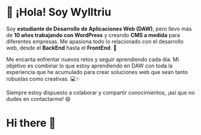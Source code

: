# 👋 ¡Hola! Soy Wylltriu

Soy **estudiante de Desarrollo de Aplicaciones Web (DAW)**, pero llevo más de **10 años trabajando con WordPress** y creando **CMS a medida** para diferentes empresas. Me apasiona todo lo relacionado con el desarrollo web, desde el **BackEnd** hasta el **FrontEnd**. 🚀

Me encanta enfrentar nuevos retos y seguir aprendiendo cada día. Mi objetivo es combinar lo que estoy aprendiendo en DAW con toda la experiencia que he acumulado para crear soluciones web que sean tanto robustas como creativas. 💻✨

Siempre estoy dispuesto a colaborar y compartir conocimientos, ¡así que no dudes en contactarme! 😄
# Hi there 👋

<!--
**Wylltriu/wylltriu** is a ✨ _special_ ✨ repository because its `README.md` (this file) appears on your GitHub profile.

Here are some ideas to get you started:

- 🔭 I’m currently working on ...
- 🌱 I’m currently learning ...
- 👯 I’m looking to collaborate on ...
- 🤔 I’m looking for help with ...
- 💬 Ask me about ...
- 📫 How to reach me: ...
- 😄 Pronouns: ...
- ⚡ Fun fact: ...
-->
